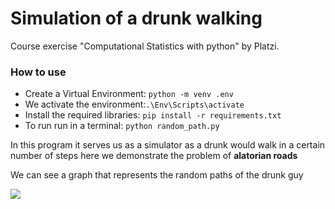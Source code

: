 # Simulation of a drunk walking

Course exercise "Computational Statistics with python" by Platzi.

### How to use
* Create a Virtual Environment: `python -m venv .env`
* We activate the environment:`.\Env\Scripts\activate`
* Install the required libraries: `pip install -r requirements.txt`
* To run run in a terminal: `python random_path.py`

In this program it serves us as a simulator as a drunk would walk in a certain number of steps
here we demonstrate the problem of **alatorian roads**

We can see a graph that represents the random paths of the drunk guy

![](https://i.postimg.cc/brKDCv7Q/camino-aleatorio-html.png)
